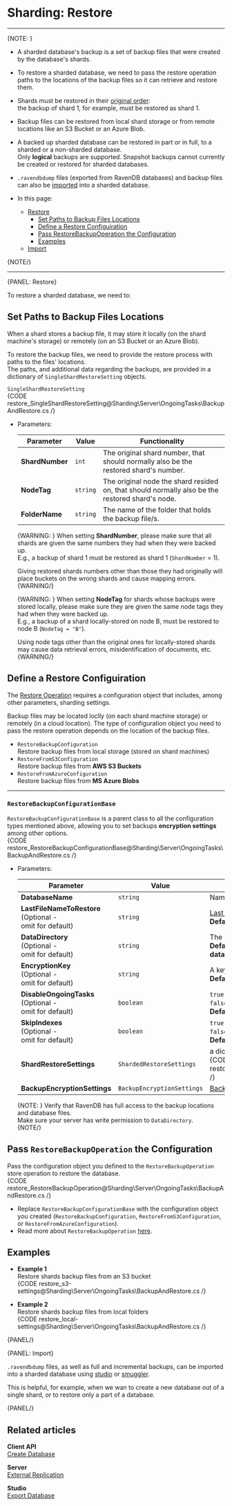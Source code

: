 ﻿# Sharding: Restore
---

{NOTE: }

* A sharded database's backup is a set of backup files that were 
  created by the database's shards.  
* To restore a sharded database, we need to pass the restore 
  operation paths to the locations of the backup files so it 
  can retrieve and restore them.  
* Shards must be restored in their 
  [original order](../../../../sharding/server/ongoing-tasks/backup-and-restore/restore#restore):  
  the backup of shard 1, for example, must be restored as shard 1.  
* Backup files can be restored from local shard storage or from 
  remote locations like an S3 Bucket or an Azure Blob.  
* A backed up sharded database can be restored in part or in full, 
  to a sharded or a non-sharded database.  
  Only **logical** backups are supported. Snapshot backups cannot 
  currently be created or restored for sharded databases.  
* `.ravendbdump` files (exported from RavenDB databases) and 
  backup files can also be 
  [imported](../../../../sharding/server/ongoing-tasks/backup-and-restore/restore#import) 
  into a sharded database.  

* In this page:  
  * [Restore](../../../../sharding/server/ongoing-tasks/backup-and-restore/restore#restore)  
     * [Set Paths to Backup Files Locations](../../../../sharding/server/ongoing-tasks/backup-and-restore/restore#set-paths-to-backup-files-locations)  
     * [Define a Restore Configuiration](../../../../sharding/server/ongoing-tasks/backup-and-restore/restore#define-a-restore-configuiration)  
     * [Pass RestoreBackupOperation the Configuration](../../../../sharding/server/ongoing-tasks/backup-and-restore/restore#pass--the-configuration)  
     * [Examples](../../../../sharding/server/ongoing-tasks/backup-and-restore/restore#examples)  
  * [Import](../../../../sharding/server/ongoing-tasks/backup-and-restore/restore#import)  

{NOTE/}

---

{PANEL: Restore}

To restore a sharded database, we need to:  

## Set Paths to Backup Files Locations
When a shard stores a backup file, it may store it locally (on the shard 
machine's storage) or remotely (on an S3 Bucket or an Azure Blob).  
  
To restore the backup files, we need to provide the restore process with 
paths to the files' locations.  
The paths, and additional data regarding the backups, are provided in 
a dictionary of `SingleShardRestoreSetting` objects.  

`SingleShardRestoreSetting`  
{CODE restore_SingleShardRestoreSetting@Sharding\Server\OngoingTasks\BackupAndRestore.cs /}

* Parameters:

    | Parameter | Value | Functionality |
    | ------------- | ------------- | ----- |
    | **ShardNumber** | `int` | The original shard number, that should normally also be the restored shard's number. |
    | **NodeTag** | `string` | The original node the shard resided on, that should normally also be the restored shard's node. |
    | **FolderName** | `string` | The name of the folder that holds the backup file/s. |

    {WARNING: }
    When setting **ShardNumber**, please make sure that all shards are 
    given the same numbers they had when they were backed up.  
    E.g., a backup of shard 1 must be restored as shard 1 (`ShardNumber` = 1).  
    
    Giving restored shards numbers other than those they had originally 
    will place buckets on the wrong shards and cause mapping errors.  
    {WARNING/}

    {WARNING: }
    When setting **NodeTag** for shards whose backups were stored locally, 
    please make sure they are given the same node tags they had when they 
    were backed up.  
    E.g., a backup of a shard locally-stored on node B, must be restored 
    to node B (`NodeTag = "B"`). 
    
    Using node tags other than the original ones for locally-stored shards 
    may cause data retrieval errors, misidentification of documents, etc.  
    {WARNING/}

## Define a Restore Configuiration
The [Restore Operation](../../../../client-api/operations/maintenance/backup/restore#restoring-a-database:-configuration-and-execution) 
requires a configuration object that includes, among other parameters, sharding settings.  
    
Backup files may be located loclly (on each shard machine storage) or remotely 
(in a cloud location). The type of configuration object you need to pass the restore 
operation depends on the location of the backup files.   

* `RestoreBackupConfiguration`  
  Restore backup files from local storage (stored on shard machines)  
* `RestoreFromS3Configuration`  
  Restore backup files from **AWS S3 Buckets**  
* `RestoreFromAzureConfiguration`  
  Restore backup files from **MS Azure Blobs**  

---

### `RestoreBackupConfigurationBase`
`RestoreBackupConfigurationBase` is a parent class to all the configuration types 
mentioned above, allowing you to set backups **encryption settings** among other options.  
{CODE restore_RestoreBackupConfigurationBase@Sharding\Server\OngoingTasks\BackupAndRestore.cs /}

* Parameters:

   | Parameter | Value | Functionality |
   | ------------- | ------------- | ----- |
   | **DatabaseName** | `string` | Name for the new database. |
   | **LastFileNameToRestore** <br> (Optional -<br> omit for default) | `string` | [Last incremental backup file](../../../../server/ongoing-tasks/backup-overview#restoration-procedure) to restore. <br> **Default behavior: Restore all backup files in the folder.** |
   | **DataDirectory** <br> (Optional -<br> omit for default) | `string` | The new database data directory. <br> **Default folder: Under the "Databases" folder, in a folder that carries the restored database's name.** |
   | **EncryptionKey** <br> (Optional -<br> omit for default) | `string` | A key for an encrypted database. <br> **Default behavior: Try to restore as if DB is unencrypted.**|
   | **DisableOngoingTasks** <br> (Optional -<br> omit for default) | `boolean` | `true` - disable ongoing tasks when Restore is complete. <br> `false` - enable ongoing tasks when Restore is complete. <br> **Default: `false` (Ongoing tasks will run when Restore is complete).**|
   | **SkipIndexes** <br> (Optional -<br> omit for default) | `boolean` | `true` to disable indexes import, <br> `false` to enable indexes import. <br> **Default: `false` restore all indexes.**|
   | **ShardRestoreSettings** | `ShardedRestoreSettings` | a dictionary of `SingleShardRestoreSetting` instances defining the shard files to restore <br> {CODE restore_ShardedRestoreSettings@Sharding\Server\OngoingTasks\BackupAndRestore.cs /} |
   | **BackupEncryptionSettings** | `BackupEncryptionSettings` | [Backup Encryption Settings](../../../../client-api/operations/maintenance/backup/encrypted-backup#choosing-encryption-mode--key) |
         
   {NOTE: }
   Verify that RavenDB has full access to the backup locations and database files.  
   Make sure your server has write permission to `DataDirectory`.  
   {NOTE/}

## Pass `RestoreBackupOperation` the Configuration
Pass the configuration object you defined to the `RestoreBackupOperation` store operation 
to restore the database.  
{CODE restore_RestoreBackupOperation@Sharding\Server\OngoingTasks\BackupAndRestore.cs /}

* Replace `RestoreBackupConfigurationBase` with the configuration object 
  you created (`RestoreBackupConfiguration`, `RestoreFromS3Configuration`, 
  or `RestoreFromAzureConfiguration`).  
* Read more about `RestoreBackupOperation` [here](../../../../client-api/operations/maintenance/backup/restore#restoring-a-database:-configuration-and-execution).  

## Examples

* **Example 1**  
  Restore shards backup files from an S3 bucket  
  {CODE restore_s3-settings@Sharding\Server\OngoingTasks\BackupAndRestore.cs /}

* **Example 2**  
  Restore shards backup files from local folders  
  {CODE restore_local-settings@Sharding\Server\OngoingTasks\BackupAndRestore.cs /}

{PANEL/}

{PANEL: Import}

`.ravendbdump` files, as well as full and incremental backups, 
can be imported into a sharded database using 
[studio](../../../../studio/database/tasks/import-data/import-data-file) 
or [smuggler](../../../../client-api/smuggler/what-is-smuggler#import).  

This is helpful, for example, when we wan to create a new database 
out of a single shard, or to restore only a part of a database.  
  
{PANEL/}

## Related articles

**Client API**  
[Create Database](../../../../client-api/operations/server-wide/create-database)  

**Server**  
[External Replication](../../../../server/ongoing-tasks/external-replication)  

**Studio**  
[Export Database](../../../../studio/database/tasks/export-database)  

